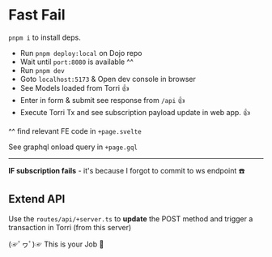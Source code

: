 # Fast Fail

`pnpm i` to install deps.



* Run `pnpm deploy:local` on Dojo repo
* Wait until `port:8080` is available ^^
* Run `pnpm dev` 
* Goto `localhost:5173` & Open dev console in browser
* See Models loaded from Torri 👍
* Enter in form & submit see response from `/api` 👍
* Execute Torri Tx and see subscription payload update in web app. 👍



^^ find relevant FE code in `+page.svelte`

See graphql onload query in `+page.gql`

---

**IF subscription fails** - it's because I forgot to commit to ws endpoint ☎️



## Extend API

Use the `routes/api/+server.ts` to **update** the POST method and trigger a transaction in Torri (from this server)

(☞ﾟヮﾟ)☞ This is your Job 👀
